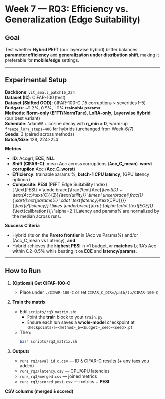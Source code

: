 # Week 7 — RQ3: Efficiency vs. Generalization (Edge Suitability)

## Goal
Test whether **Hybrid PEFT** (our layerwise hybrid) better balances **parameter efficiency** and **generalization under distribution shift**, making it preferable for **mobile/edge** settings.

---

## Experimental Setup

**Backbone**: `vit_small_patch16_224`  
**Dataset (ID)**: CIFAR-100 (test)  
**Dataset (Shifted OOD)**: CIFAR-100-C (15 corruptions × severities 1–5)  
**Budgets**: ~0.2%, 0.5%, 1.0% **trainable params**  
**Methods**: **Norm-only (EFFT/NormTune)**, **LoRA-only**, **Layerwise Hybrid** (our best variant)  
**Schedule**: AdamW + cosine decay with **η_min > 0**, warm-up `freeze_lora_steps=400` for hybrids (unchanged from Week-6/7)  
**Seeds**: 3 (paired across methods)  
**Batch/Size**: 128, 224×224

**Metrics**
- **ID**: Acc@1, **ECE**, **NLL**
- **Shift (CIFAR-C)**: mean Acc across corruptions (**Acc_C_mean**), **worst corruption** Acc (**Acc_C_worst**)
- **Efficiency**: trainable params %, **batch-1 CPU latency**, (GPU latency optional)
- **Composite**: **PESI** (PEFT Edge Suitability Index)  
  \[
  \text{PESI} = \underbrace{\frac{\text{Acc}_\text{ID} + \text{Acc}_\text{C}}{2}}_{\text{utility}}
  \times \underbrace{\frac{1}{\sqrt{\text{params\%} \cdot \text{latency}_\text{CPU}}}}_{\text{efficiency}}
  \times \underbrace{\exp(-\alpha \cdot \text{ECE})}_{\text{calibration}},\ \alpha=2
  \]
  Latency and params% are normalized by the median across runs.

**Success Criteria**
- Hybrid sits on the **Pareto frontier** in (Acc vs Params%) and/or (Acc_C_mean vs Latency), **and**
- Hybrid achieves the **highest PESI** in ≥1 budget, or **matches** LoRA’s Acc within 0.2–0.5% while beating it on **ECE** and **latency/params**.

---

## How to Run

1. **(Optional) Get CIFAR-100-C**
   - Place under `./CIFAR-100-C` or set `CIFAR_C_DIR=/path/to/CIFAR-100-C`

2. **Train the matrix**
   - Edit `scripts/rq3_matrix.sh`:
     - Point the **train** block to your `train.py`
     - Ensure each run saves a **whole-model** checkpoint at `checkpoints/m=<method>_b=<budget>_seed=<seed>.pt`
   - Then:
     ```bash
     bash scripts/rq3_matrix.sh
     ```

3. **Outputs**
   - `runs_rq3/eval_id_c.csv` — ID & CIFAR-C results (+ any tags you added)
   - `runs_rq3/latency.csv` — CPU/GPU latencies
   - `runs_rq3/merged.csv` — joined metrics
   - `runs_rq3/scored_pesi.csv` — metrics + **PESI**

**CSV columns (merged & scored)**
